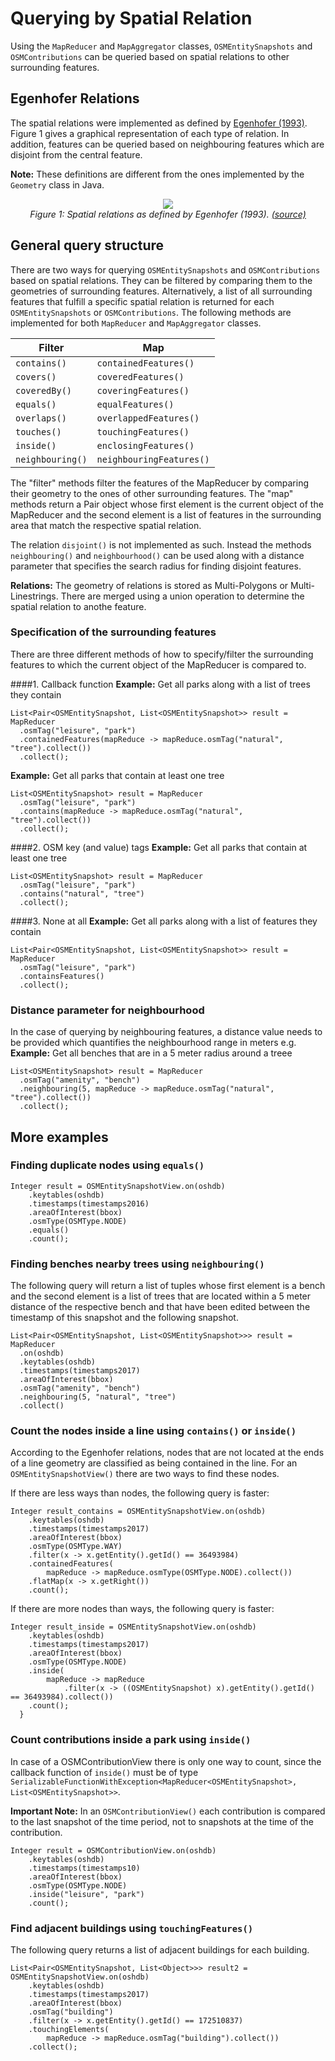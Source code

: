 # Querying by Spatial Relation

Using the `MapReducer` and `MapAggregator` classes, `OSMEntitySnapshots` and `OSMContributions` can be queried based on spatial relations to other surrounding features. 

## Egenhofer Relations

The spatial relations were implemented as defined by [Egenhofer (1993)](https://pdfs.semanticscholar.org/4f86/eb645cd4e3d0588dbccb48f445127061cf08.pdf). Figure 1 gives a graphical representation of each type of relation. In addition, features can be queried based on neighbouring features which are disjoint from the central feature.  

__Note:__ These definitions are different from the ones implemented by the `Geometry` class in Java. 

<div style="text-align:center"><img src ="./figures/egenhofer_relations.png" /></div>
<div style="text-align:center"><i>Figure 1: Spatial relations as defined by Egenhofer (1993).
<a href="http://www.gitta.info/SpatialQueries/en/html/TopoBasedOps_learningObject1.html">(source)</a>
</i></div>


## General query structure   

There are two ways for querying `OSMEntitySnapshots` and `OSMContributions` based on spatial relations. They can be filtered by comparing them to the geometries of surrounding features. Alternatively, a list of all surrounding features that fulfill a specific spatial relation is returned for each `OSMEntitySnapshots` or `OSMContributions`. The following methods are implemented for both `MapReducer` and `MapAggregator` classes.

|Filter | Map|
|------|---|
|`contains()`|`containedFeatures()`| 
|`covers()`|`coveredFeatures()`|
|`coveredBy()`|`coveringFeatures()`|
|`equals()`|`equalFeatures()`|
|`overlaps()`|`overlappedFeatures()`|
|`touches()`| `touchingFeatures()`|
|`inside()`|`enclosingFeatures()`|
|`neighbouring()`|`neighbouringFeatures()`|

The "filter" methods filter the features of the MapReducer by comparing their geometry to the ones of other surrounding features. The "map" methods return a Pair object whose first element is the current object of the MapReducer and the second element is a list of features in the surrounding area that match the respective spatial relation.

The relation `disjoint()` is not implemented as such. Instead the methods `neighbouring()` and `neighbourhood()` can be used along with a distance parameter that specifies the search radius for finding disjoint features. 

__Relations:__ The geometry of relations is stored as Multi-Polygons or Multi-Linestrings. There are merged using a union operation to determine the spatial relation to anothe feature. 
 
### Specification of the surrounding features 

There are three different methods of how to specify/filter the surrounding features to which the current object of the MapReducer is compared to. 

####1. Callback function
__Example:__ Get all parks along with a list of trees they contain

```
List<Pair<OSMEntitySnapshot, List<OSMEntitySnapshot>> result = MapReducer
  .osmTag("leisure", "park")
  .containedFeatures(mapReduce -> mapReduce.osmTag("natural", "tree").collect())
  .collect();
```
__Example:__  Get all parks that contain at least one tree

```
List<OSMEntitySnapshot> result = MapReducer
  .osmTag("leisure", "park")
  .contains(mapReduce -> mapReduce.osmTag("natural", "tree").collect())
  .collect();
```
####2. OSM key (and value) tags
__Example:__  Get all parks that contain at least one tree
```
List<OSMEntitySnapshot> result = MapReducer
  .osmTag("leisure", "park")
  .contains("natural", "tree")
  .collect();
```
####3. None at all
__Example:__ Get all parks along with a list of features they contain

```
List<Pair<OSMEntitySnapshot, List<OSMEntitySnapshot>> result = MapReducer
  .osmTag("leisure", "park")
  .containsFeatures()
  .collect();
```

### Distance parameter for neighbourhood 
In the case of querying by neighbouring features, a distance value needs to be provided which quantifies the neighbourhood range in meters e.g.
__Example:__ Get all benches that are in a 5 meter radius around a treee

```
List<OSMEntitySnapshot> result = MapReducer
  .osmTag("amenity", "bench")
  .neighbouring(5, mapReduce -> mapReduce.osmTag("natural", "tree").collect())
  .collect();
```
                
## More examples 


### Finding duplicate nodes using `equals()`

```
Integer result = OSMEntitySnapshotView.on(oshdb)
    .keytables(oshdb)
    .timestamps(timestamps2016)
    .areaOfInterest(bbox)
    .osmType(OSMType.NODE)
    .equals()
    .count();
```

### Finding benches nearby trees using `neighbouring()`

The following query will return a list of tuples whose first element is a bench and the second element is a list of trees that are located within a 5 meter distance of the respective bench and that have been edited between the timestamp of this snapshot and the following snapshot. 

```
List<Pair<OSMEntitySnapshot, List<OSMEntitySnapshot>>> result = MapReducer
  .on(oshdb)
  .keytables(oshdb)
  .timestamps(timestamps2017)
  .areaOfInterest(bbox)
  .osmTag("amenity", "bench")
  .neighbouring(5, "natural", "tree")
  .collect()
```

### Count the nodes inside a line using `contains()` or `inside()`

According to the Egenhofer relations, nodes that are not located at the ends of a line geometry are classified as being contained in the line. For an `OSMEntitySnapshotView()` there are two ways to find these nodes.

If there are less ways than nodes, the following query is faster:

```
Integer result_contains = OSMEntitySnapshotView.on(oshdb)
    .keytables(oshdb)
    .timestamps(timestamps2017)
    .areaOfInterest(bbox)
    .osmType(OSMType.WAY)
    .filter(x -> x.getEntity().getId() == 36493984)
    .containedFeatures(
        mapReduce -> mapReduce.osmType(OSMType.NODE).collect())
    .flatMap(x -> x.getRight())
    .count();
```
If there are more nodes than ways, the following query is faster:

```
Integer result_inside = OSMEntitySnapshotView.on(oshdb)
    .keytables(oshdb)
    .timestamps(timestamps2017)
    .areaOfInterest(bbox)
    .osmType(OSMType.NODE)
    .inside(
        mapReduce -> mapReduce
            .filter(x -> ((OSMEntitySnapshot) x).getEntity().getId() == 36493984).collect())
    .count();
  }
```

### Count contributions inside a park using `inside()`
In case of a OSMContributionView there is only one way to count, since the callback function of `inside()` must be of type `SerializableFunctionWithException<MapReducer<OSMEntitySnapshot>, List<OSMEntitySnapshot>>`.

__Important Note:__ In an `OSMContributionView()` each contribution is compared to the last snapshot of the time period, not to snapshots at the time of the contribution. 

```
Integer result = OSMContributionView.on(oshdb)
    .keytables(oshdb)
    .timestamps(timestamps10)
    .areaOfInterest(bbox)
    .osmType(OSMType.NODE)
    .inside("leisure", "park")
    .count();
```

### Find adjacent buildings using `touchingFeatures()`
The following query returns a list of adjacent buildings for each building. 

```
List<Pair<OSMEntitySnapshot, List<Object>>> result2 = OSMEntitySnapshotView.on(oshdb)
    .keytables(oshdb)
    .timestamps(timestamps2017)
    .areaOfInterest(bbox)
    .osmTag("building")
    .filter(x -> x.getEntity().getId() == 172510837)
    .touchingElements(
        mapReduce -> mapReduce.osmTag("building").collect())
    .collect();
```






